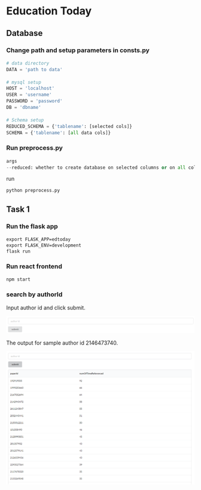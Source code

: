 # Education Today

## Database 

### Change path and setup parameters in consts.py

```python
# data directory
DATA = 'path to data'

# mysql setup
HOST = 'localhost'
USER = 'username'
PASSWORD = 'password'
DB = 'dbname'

# Schema setup 
REDUCED_SCHEMA = {'tablename': [selected cols]}
SCHEMA = {'tablename': [all data cols]}
```

### Run preprocess.py

```python
args
--reduced: whether to create database on selected columns or on all columns, default true
```

run

```python
python preprocess.py
```



## Task 1

### Run the flask app

```shell
export FLASK_APP=edtoday
export FLASK_ENV=development
flask run
```

### Run react frontend

```shell
npm start
```

### search by authorId

Input author id and click submit.

![Task1](task1.png)

The output for sample author id 2146473740.

![output](output.png)